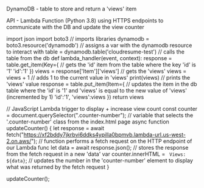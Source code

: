 DynamoDB - table to store and return a 'views' item

API - Lambda Function (Python 3.8) using HTTPS endpoints to communicate with the DB and update the view counter

import json
import boto3 // imports libraries
dynamodb = boto3.resource('dynamodb') // assigns a var with the dynamodb resource to interact with
table = dynamodb.table('cloudresume-test') // calls the table from the db
def lambda_handler(event, context):
    response = table.get_item(Key={ // gets the 'id' item from the table where the key 'id' is '1'
        'id':'1'
    })
    views = response['Item']['views'] // gets the 'views'
    views = views + 1 // adds 1 to the current value in 'views'
    print(views) // prints the 'views' value
    response = table.put_item(Item={ // updates the item in the db table where the 'id' is '1' and 'views' is equal to the new value of 'views' (incremented by 1)
        'id':'1',
        'views':views
    })
    return views


// JavaScript Lambda trigger to display + increase view count
const counter = document.querySelector(".counter-number"); // variable that selects the '.counter-number' class from the index.html page
async function updateCounter() {
    let response = await fetch("https://xf2bddy7jkrbvi6ddks4ypilla0bpmvb.lambda-url.us-west-2.on.aws/"); // function performs a fetch request on the HTTP endpoint of our Lambda func
    let data = await response.json(); // stores the response from the fetch request in a new 'data' var
    counter.innerHTML = ` Views: ${data}`; // updates the number in the 'counter-number' element to display what was returned by the fetch request
}

updateCounter();